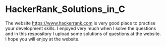 # HackerRank_Solutions_in_C
The website https://www.hackerrank.com is very good place to practise your development skills. I enjoyed very much when I solve the questions and in this respository I upload some solutions of questions at the website. <br/>
I hope you will enjoy at the website.


